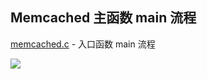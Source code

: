 ## Memcached 主函数 main 流程

[memcached.c](https://github.com/steveLauwh/Memcached/blob/master/memcached-1.5.4/memcached.c) - 入口函数 main 流程

![](https://github.com/steveLauwh/Memcached/raw/master/The%20Annotated%20Memcached%20Sources/image/main.PNG)
